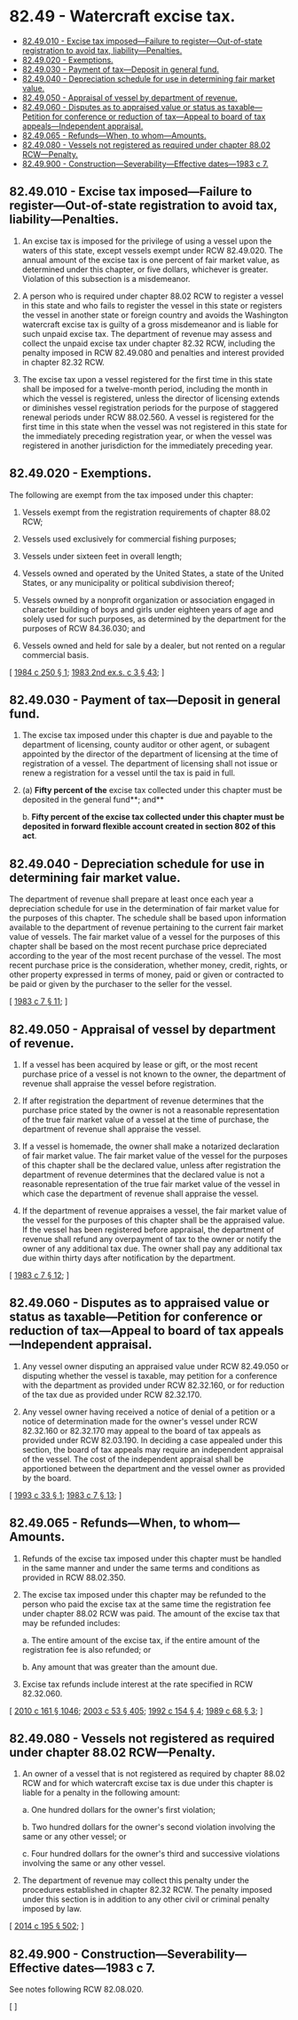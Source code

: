 # 82.49 - Watercraft excise tax.
* [82.49.010 - Excise tax imposed—Failure to register—Out-of-state registration to avoid tax, liability—Penalties.](#8249010---excise-tax-imposedfailure-to-registerout-of-state-registration-to-avoid-tax-liabilitypenalties)
* [82.49.020 - Exemptions.](#8249020---exemptions)
* [82.49.030 - Payment of tax—Deposit in general fund.](#8249030---payment-of-taxdeposit-in-general-fund)
* [82.49.040 - Depreciation schedule for use in determining fair market value.](#8249040---depreciation-schedule-for-use-in-determining-fair-market-value)
* [82.49.050 - Appraisal of vessel by department of revenue.](#8249050---appraisal-of-vessel-by-department-of-revenue)
* [82.49.060 - Disputes as to appraised value or status as taxable—Petition for conference or reduction of tax—Appeal to board of tax appeals—Independent appraisal.](#8249060---disputes-as-to-appraised-value-or-status-as-taxablepetition-for-conference-or-reduction-of-taxappeal-to-board-of-tax-appealsindependent-appraisal)
* [82.49.065 - Refunds—When, to whom—Amounts.](#8249065---refundswhen-to-whomamounts)
* [82.49.080 - Vessels not registered as required under chapter  88.02 RCW—Penalty.](#8249080---vessels-not-registered-as-required-under-chapter--8802-rcwpenalty)
* [82.49.900 - Construction—Severability—Effective dates—1983 c 7.](#8249900---constructionseverabilityeffective-dates1983-c-7)
## **82.49.010 - Excise tax imposed—Failure to register—Out-of-state registration to avoid tax, liability—Penalties.**
1. An excise tax is imposed for the privilege of using a vessel upon the waters of this state, except vessels exempt under RCW 82.49.020. The annual amount of the excise tax is  one percent of fair market value, as determined under this chapter, or five dollars, whichever is greater. Violation of this subsection is a misdemeanor.

2. A person who is required under chapter 88.02 RCW to register a vessel in this state and who fails to register the vessel in this state or registers the vessel in another state or foreign country and avoids the Washington watercraft excise tax is guilty of a gross misdemeanor and is liable for such unpaid excise tax. The department of revenue may assess and collect the unpaid excise tax under chapter 82.32 RCW, including the penalty imposed in RCW 82.49.080 and penalties and interest provided in chapter 82.32 RCW.

3. The excise tax upon a vessel registered for the first time in this state shall be imposed for a twelve-month period, including the month in which the vessel is registered, unless the director of licensing extends or diminishes vessel registration periods for the purpose of staggered renewal periods under RCW 88.02.560. A vessel is registered for the first time in this state when the vessel was not registered in this state for the immediately preceding registration year, or when the vessel was registered in another jurisdiction for the immediately preceding year.

## 82.49.020 - Exemptions.
The following are exempt from the tax imposed under this chapter:

1. Vessels exempt from the registration requirements of chapter 88.02 RCW;

2. Vessels used exclusively for commercial fishing purposes;

3. Vessels under sixteen feet in overall length;

4. Vessels owned and operated by the United States, a state of the United States, or any municipality or political subdivision thereof;

5. Vessels owned by a nonprofit organization or association engaged in character building of boys and girls under eighteen years of age and solely used for such purposes, as determined by the department for the purposes of RCW 84.36.030; and

6. Vessels owned and held for sale by a dealer, but not rented on a regular commercial basis.

\[ [1984 c 250 § 1](http://leg.wa.gov/CodeReviser/documents/sessionlaw/1984c250.pdf?cite=1984%20c%20250%20§%201); [1983 2nd ex.s. c 3 § 43](http://leg.wa.gov/CodeReviser/documents/sessionlaw/1983ex2c3.pdf?cite=1983%202nd%20ex.s.%20c%203%20§%2043); \]

## **82.49.030 - Payment of tax—Deposit in general fund.**
1. The excise tax imposed under this chapter is due and payable to the department of licensing, county auditor or other agent, or subagent appointed by the director of the department of licensing at the time of registration of a vessel. The department of licensing shall not issue or renew a registration for a vessel until the tax is paid in full.

2. (a) **Fifty percent of the** excise tax collected under this chapter must be deposited in the general fund**; and**

    b. **Fifty percent of the excise tax collected under this chapter must be deposited in forward flexible account created in section 802 of this act**.

## 82.49.040 - Depreciation schedule for use in determining fair market value.
The department of revenue shall prepare at least once each year a depreciation schedule for use in the determination of fair market value for the purposes of this chapter. The schedule shall be based upon information available to the department of revenue pertaining to the current fair market value of vessels. The fair market value of a vessel for the purposes of this chapter shall be based on the most recent purchase price depreciated according to the year of the most recent purchase of the vessel. The most recent purchase price is the consideration, whether money, credit, rights, or other property expressed in terms of money, paid or given or contracted to be paid or given by the purchaser to the seller for the vessel.

\[ [1983 c 7 § 11](http://leg.wa.gov/CodeReviser/documents/sessionlaw/1983c7.pdf?cite=1983%20c%207%20§%2011); \]

## 82.49.050 - Appraisal of vessel by department of revenue.
1. If a vessel has been acquired by lease or gift, or the most recent purchase price of a vessel is not known to the owner, the department of revenue shall appraise the vessel before registration.

2. If after registration the department of revenue determines that the purchase price stated by the owner is not a reasonable representation of the true fair market value of a vessel at the time of purchase, the department of revenue shall appraise the vessel.

3. If a vessel is homemade, the owner shall make a notarized declaration of fair market value. The fair market value of the vessel for the purposes of this chapter shall be the declared value, unless after registration the department of revenue determines that the declared value is not a reasonable representation of the true fair market value of the vessel in which case the department of revenue shall appraise the vessel.

4. If the department of revenue appraises a vessel, the fair market value of the vessel for the purposes of this chapter shall be the appraised value. If the vessel has been registered before appraisal, the department of revenue shall refund any overpayment of tax to the owner or notify the owner of any additional tax due. The owner shall pay any additional tax due within thirty days after notification by the department.

\[ [1983 c 7 § 12](http://leg.wa.gov/CodeReviser/documents/sessionlaw/1983c7.pdf?cite=1983%20c%207%20§%2012); \]

## 82.49.060 - Disputes as to appraised value or status as taxable—Petition for conference or reduction of tax—Appeal to board of tax appeals—Independent appraisal.
1. Any vessel owner disputing an appraised value under RCW 82.49.050 or disputing whether the vessel is taxable, may petition for a conference with the department as provided under RCW 82.32.160, or for reduction of the tax due as provided under RCW 82.32.170.

2. Any vessel owner having received a notice of denial of a petition or a notice of determination made for the owner's vessel under RCW 82.32.160 or 82.32.170 may appeal to the board of tax appeals as provided under RCW 82.03.190. In deciding a case appealed under this section, the board of tax appeals may require an independent appraisal of the vessel. The cost of the independent appraisal shall be apportioned between the department and the vessel owner as provided by the board.

\[ [1993 c 33 § 1](http://lawfilesext.leg.wa.gov/biennium/1993-94/Pdf/Bills/Session%20Laws/House/1481.SL.pdf?cite=1993%20c%2033%20§%201); [1983 c 7 § 13](http://leg.wa.gov/CodeReviser/documents/sessionlaw/1983c7.pdf?cite=1983%20c%207%20§%2013); \]

## 82.49.065 - Refunds—When, to whom—Amounts.
1. Refunds of the excise tax imposed under this chapter must be handled in the same manner and under the same terms and conditions as provided in RCW 88.02.350.

2. The excise tax imposed under this chapter may be refunded to the person who paid the excise tax at the same time the registration fee under chapter 88.02 RCW was paid. The amount of the excise tax that may be refunded includes:

    a.  The entire amount of the excise tax, if the entire amount of the registration fee is also refunded; or

    b.  Any amount that was greater than the amount due.

3. Excise tax refunds include interest at the rate specified in RCW 82.32.060.

\[ [2010 c 161 § 1046](http://lawfilesext.leg.wa.gov/biennium/2009-10/Pdf/Bills/Session%20Laws/Senate/6379.SL.pdf?cite=2010%20c%20161%20§%201046); [2003 c 53 § 405](http://lawfilesext.leg.wa.gov/biennium/2003-04/Pdf/Bills/Session%20Laws/Senate/5758.SL.pdf?cite=2003%20c%2053%20§%20405); [1992 c 154 § 4](http://lawfilesext.leg.wa.gov/biennium/1991-92/Pdf/Bills/Session%20Laws/House/2727.SL.pdf?cite=1992%20c%20154%20§%204); [1989 c 68 § 3](http://leg.wa.gov/CodeReviser/documents/sessionlaw/1989c68.pdf?cite=1989%20c%2068%20§%203); \]

## 82.49.080 - Vessels not registered as required under chapter  88.02 RCW—Penalty.
1. An owner of a vessel that is not registered as required by chapter 88.02 RCW and for which watercraft excise tax is due under this chapter is liable for a penalty in the following amount:

    a.  One hundred dollars for the owner's first violation;

    b.  Two hundred dollars for the owner's second violation involving the same or any other vessel; or

    c.  Four hundred dollars for the owner's third and successive violations involving the same or any other vessel.

2. The department of revenue may collect this penalty under the procedures established in chapter 82.32 RCW. The penalty imposed under this section is in addition to any other civil or criminal penalty imposed by law.

\[ [2014 c 195 § 502](http://lawfilesext.leg.wa.gov/biennium/2013-14/Pdf/Bills/Session%20Laws/House/2457-S2.SL.pdf?cite=2014%20c%20195%20§%20502); \]

## 82.49.900 - Construction—Severability—Effective dates—1983 c 7.
See notes following RCW 82.08.020.

\[ \]

